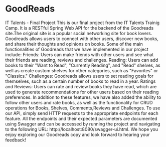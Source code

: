 # GoodReads
IT Talents - Final Project
This is our final project from the IT Talents Trainig Camp. It is a RESTful Spring Web API for the backend of the Goodreads site.The original site is a popular social networking site for book lovers. Goodreads allows users to connect with other users, discover new books, and share their thoughts and opinions on books. Some of the main functionalities of Goodreads that we have implemented in our project include:
Friends: Users can make friends with other users and see what their friends are reading, reviews and challenges.
Reading: Users can add books to their "Want to Read", "Currently Reading", and "Read" shelves, as well as create custom shelves for other categories, such as "Favorites" or "Classics."
Challenges: Goodreads allows users to set reading goals for themselves, such as a certain number of books to read in a year.
Ratings and Reviews: Users can rate and review books they have read, which are used to generate recommendations for other users based on their reading preferences.
In addition to these features, we have also added the ability to follow other users and rate books, as well as the functionality for CRUD operations for Books, Shelves, Comments,Reviews and Challenges.
To use our API, simply send HTTP requests to the appropriate endpoints for each feature. All the endpoints and their expected parameters are documented using Swagger and can be accessed by running the project and navigating to the following URL: http://localhost:8080/swagger-ui.html.
We hope you enjoy exploring our Goodreads copy and look forward to hearing your feedback!
